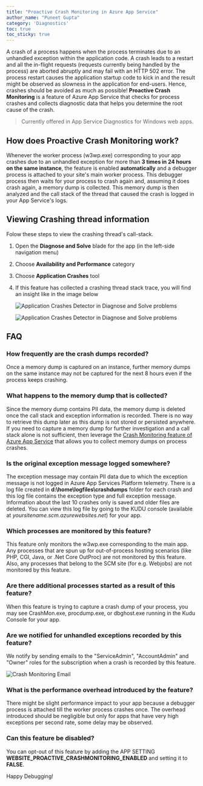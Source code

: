 ```yaml
---
title: "Proactive Crash Monitoring in Azure App Service"
author_name: "Puneet Gupta"
category: 'Diagnostics'
toc: true
toc_sticky: true
---
```


A crash of a process happens when the process terminates due to an unhandled exception within the application code. A crash leads to a restart and all the in-flight requests (requests currently being handled by the process) are aborted abruptly and may fail with an HTTP 502 error. The process restart causes the application startup code to kick in and the result might be observed as slowness in the application for end-users. Hence, crashes should be avoided as much as possible! **Proactive Crash Monitoring** is a feature of Azure App Service that checks for process crashes and collects diagnostic data that helps you determine the root cause of the crash.

> Currently offered in App Service Diagnostics for Windows web apps.

## How does Proactive Crash Monitoring work?

Whenever the worker process (w3wp.exe) corresponding to your app crashes due to an unhandled exception for more than **3 times in 24 hours on the same instance**, the feature is enabled **automatically** and a debugger process is attached to your site's main worker process. This debugger process then waits for your process to crash again and, assuming it does crash again, a memory dump is collected. This memory dump is then analyzed and the call stack of the thread that caused the crash is logged in your App Service's logs.

## Viewing Crashing thread information

Folow these steps to view the crashing thread's call-stack.

1. Open the **Diagnose and Solve** blade for the app (in the left-side navigation menu)
1. Choose **Availability and Performance** category
1. Choose **Application Crashes** tool
1. If this feature has collected a crashing thread stack trace, you will find an insight like in the image below

    ![Application Crashes Detector in Diagnose and Solve problems]({{site.baseurl}}/media/2021/03/applicationcrashsdetector1.png)

    ![Application Crashes Detector in Diagnose and Solve problems]({{site.baseurl}}/media/2021/03/applicationcrashsdetector2.png)

## FAQ

### How frequently are the crash dumps recorded?

Once a memory dump is captured on an instance, further memory dumps on the same instance may not be captured for the next 8 hours even if the process keeps crashing.

### What happens to the memory dump that is collected?

Since the memory dump contains PII data, the memory dump is deleted once the call stack and exception information is recorded. There is no way to retrieve this dump later as this dump is not stored or persisted anywhere. If you need to capture a memory dump for further investigation and a call stack alone is not sufficient, then leverage the [Crash Monitoring feature of Azure App Service](https://azure.github.io/AppService/2020/08/11/Crash-Monitoring-Feature-in-Azure-App-Service.html) that allows you to collect memory dumps on process crashes.

### Is the original exception message logged somewhere?

The exception message may contain PII data due to which the exception message is not logged in Azure App Services Platform telemetry. There is a log file created in **d:\home\logfiles\crashdumps** folder for each crash and this log file contains the exception type and full exception message. Information about the last 10 crashes only is saved and older files are deleted. You can view this log file by going to the KUDU console (available at _yoursitename.scm.azurewebsites.net_) for your app.

### Which processes are monitored by this feature?

This feature only monitors the w3wp.exe corresponding to the main app. Any processes that are spun up for out-of-process hosting scenarios (like PHP, CGI, Java, or .Net Core OutProc) are not monitored by this feature. Also, any processes that belong to the SCM site (for e.g. Webjobs) are not monitored by this feature.

### Are there additional processes started as a result of this feature?

When this feature is trying to capture a crash dump of your process, you may see CrashMon.exe, procdump.exe, or dbghost.exe running in the Kudu Console for your app.

### Are we notified for unhandled exceptions recorded by this feature?

We notify by sending emails to the "ServiceAdmin", "AccountAdmin" and "Owner" roles for the subscription when a crash is recorded by this feature.

![Crash Monitoring Email]({{site.baseurl}}/media/2021/03/crashmonitoringemail.png)

### What is the performance overhead introduced by the feature?

There might be slight performance impact to your app because a debugger process is attached till the worker process crashes once. The overhead introduced should be negligible but only for apps that have very high exceptions per second rate, some delay may be observed.

### Can this feature be disabled?

You can opt-out of this feature by adding the APP SETTING **WEBSITE_PROACTIVE_CRASHMONITORING_ENABLED** and setting it to **FALSE**.

Happy Debugging!
